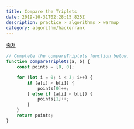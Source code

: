 ```yaml
---
title: Compare the Triplets
date: 2019-10-31T02:28:15.825Z
description: practice > algorithms > warmup
category: algorithm/hackerrank
---
```


[출처](https://www.hackerrank.com/challenges/compare-the-triplets/problem)

```javascript
// Complete the compareTriplets function below.
function compareTriplets(a, b) {
    const points = [0, 0];

    for (let i = 0; i < 3; i++) {
        if (a[i] > b[i]) {
            points[0]++;
        } else if (a[i] < b[i]) {
            points[1]++;
        }
    }
    return points;
}
```
